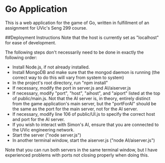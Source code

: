 # Go Application

This is a web application for the game of Go, written in fulfillment of an assignment for UVic's Seng 299 course.

##Deployment Instructions
Note that the host is currently set as "localhost" for ease of development.

The following steps don't necessarily need to be done in exactly the following order:

* Install Node.js, if not already installed.
* Install MongoDB and make sure that the mongod daemon is running (the correct way to do this will vary from system to system)
* In the project's root directory, run "npm install"
* If necessary, modify the port in server.js and AI/aiserver.js
* If necessary, modify "port", "host", "aihost", and "aiport" listed at the top of public/main.js.  Not that the AI server is, in theory, entirely distinct from the game application's main server, but the "portForAI" should be the same as the port for the main server, not for the AI server.
* If necessary, modify line 106 of public/UI.js to specify the correct host and port for the AI server.
* If you wish to interact with Simon's AI, ensure that you are connected to the UVic engineering network.
* Start the server ("node server.js")
* In another terminal window, start the aiserver.js ("node AI/aiserver.js")

Note that you can run both servers in the same terminal window, but I have experienced problems with ports not closing properly when doing this.